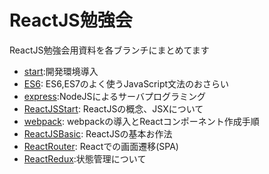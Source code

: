 # ReactJS勉強会

ReactJS勉強会用資料を各ブランチにまとめてます

- [start](https://github.com/teradonburi/learnReactJS/tree/start):開発環境導入
- [ES6](https://github.com/teradonburi/learnReactJS/tree/ES6): ES6,ES7のよく使うJavaScript文法のおさらい
- [express](https://github.com/teradonburi/learnReactJS/tree/express):NodeJSによるサーバプログラミング
- [ReactJSStart](https://github.com/teradonburi/learnReactJS/tree/ReactJSStart): ReactJSの概念、JSXについて
- [webpack](https://github.com/teradonburi/learnReactJS/tree/webpack): webpackの導入とReactコンポーネント作成手順
- [ReactJSBasic](https://github.com/teradonburi/learnReactJS/tree/ReactJSBasic): ReactJSの基本お作法
- [ReactRouter](https://github.com/teradonburi/learnReactJS/tree/ReactRouter): Reactでの画面遷移(SPA)
- [ReactRedux](https://github.com/teradonburi/learnReactJS/tree/ReactRedux):状態管理について 